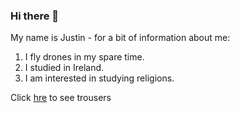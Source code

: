 ### Hi there 👋

My name is Justin - for a bit of information about me:

1. I fly drones in my spare time.
1. I studied in Ireland.
1. I am interested in studying religions.

Click [hre](https://www2.hm.com/en_us/men/products/pants/cargo-pants.html) to see trousers


